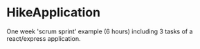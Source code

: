 # HikeApplication 

One week 'scrum sprint' example (6 hours) including 3 tasks of a react/express application.
